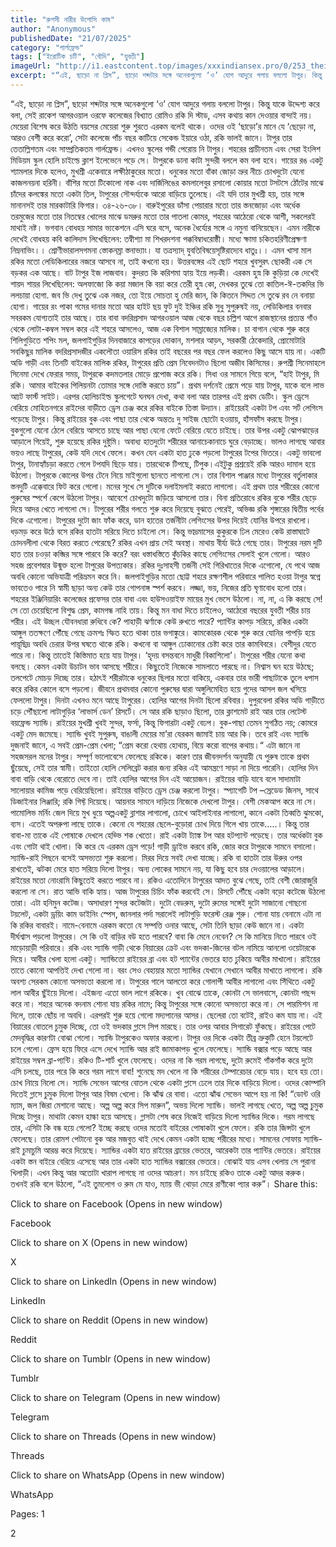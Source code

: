 ```yaml
---
title: "রুপসী নারীর উপোসি কাম"
author: "Anonymous"
publishedDate: "21/07/2025"
category: "গার্লফ্রেন্ড"
tags: ["ইরোটিক চটি", "বৌদি", "যুবতী"]
imageUrl: "http://i1.eastcontent.top/images/xxxindiansex.pro/0/253_their_naked.jpg"
excerpt: "“এই, ছাড়ো না প্লিস”, ছাড়ো শব্দটার সঙ্গে অনেকগুলো ‘ও’ যোগ আদুরে গলায় বললো টাপুর। কিন্তু যাকে উদ্দেশ্য করে বলা, সেই রাকেশ আগরওয়াল ওরফে কলেজের বিখ্যাত রোমিও রকি দি স্টাড, এসব কথায় কান দেওয়ার বান্দা..."
---
```


“এই, ছাড়ো না প্লিস”, ছাড়ো শব্দটার সঙ্গে অনেকগুলো ‘ও’ যোগ আদুরে গলায় বললো টাপুর। কিন্তু যাকে উদ্দেশ্য করে বলা, সেই রাকেশ আগরওয়াল ওরফে কলেজের বিখ্যাত রোমিও রকি দি স্টাড, এসব কথায় কান দেওয়ার বান্দাই নয়। মেয়েরা বিশেষ করে উঠতি বয়সের মেয়েরা শুরু শুরতে এরকম বলেই থাকে। ওদের ওই ‘ছাড়ো’র মানে যে ‘ছেড়ো না, আরও বেশী করে করো’, সেটা কলেজে পাঁচ বছর কাটিয়ে সেকেন্ড ইয়ারে ওঠা, রকি ভালই জানে। টাপুর তার তেতাল্লিশতম এবং সাম্প্রতিকতম গার্লফ্রেন্ড। এখনও স্কুলের গন্ডী পেরোয় নি টাপুর। শহরের প্রাচীনতম এবং সেরা ইংলিশ মিডিয়ম স্কুল হোলি চাইল্ডে ক্লাশ ইলেভেনে পড়ে সে।
টাপুরকে ডানা কাটা সুন্দরী বললে কম বলা হবে। গায়ের রঙ একটু শ্যামলার দিকে হলেও, মুখশ্রী একেবারে লক্ষীঠাকুরের মতো। ধনুকের মতো বাঁকা জোড়া ভ্রুর নীচে চোখদুটো যেনো কাজলনয়না হরিনী। বাঁশির মতো টিকোলো নাক এবং দার্জিলিঙের কমলালেবুর রসালো কোয়ার মতো টসটসে ঠোঁটের মাঝে চাঁদের কলঙ্কের মতো একটা তিল, টাপুরের সৌন্দর্য্যকে আরো বাড়িয়ে তুলেছে। এই যদি তার মুখশ্রী হয়, তার সঙ্গে মানানসই তার মারকাটারি ফিগার। ৩৪-২৬-৩৮। বারুইপুরের ডাঁসা পেয়ারার মতো তার স্তনজোড়া এবং অর্ধেক তরমুজের মতো তার নিতম্বের খোলের মাঝে ডমরুর মতো তার পাতলা কোমর, শহরের আঠেরো থেকে আশী, সকলেরই মাথাই নষ্ট। ভগবান বোধহয় সামার ভ্যকেশনে এসি ঘরে বসে, অনেক ধৈর্য্যের সঙ্গে এ নমুনা বানিয়েছেন। এমন নারীকে দেখেই বোধহয় কবি কালিদাস লিখেছিলেন:
তন্বীশ্যা মা শিখরদশনা পক্কবিম্বাধরোষ্ঠী।
মধ্যে ক্ষামা চকিতহরিণীপ্রেক্ষণা নিম্ননাভিং।।
শ্রোণীভারালসগমনা স্তোকনম্রা স্তনাভ্যাং।
যা তত্রস্যাদ্ যুবতিবিষয়েসৃষ্টিরাদ্যেব ধাতুঃ।।
এমন খাসা মাল রকির মতো লেডিকিলারের নজরে আসবে না, তাই কখনো হয়। উত্তরবঙ্গের এই ছোট শহরে খুবসুরৎ ছোকরী এক সে বড়কর এক আছে। বাট টাপুর ইজ লাজবাব। কুদরত কি করিশমা হ্যায় ইয়ে লড়কী। এরকম হুস্ন কি কুড়িয়া কে দেখেই শায়দ শায়র লিখেছিলেন:
অলফাজো কি কয়া মজাল কি বয়া করে তেরী হুস্ন কো,
দেখকর তুঝে তো কাতিল-ঈ-তকদির ভি ললচায়া হোগা.
জব ভি দেখু তুঝে এক নজর, তো ইয়ে সোচতা হু মেরি জান,
কি কিতনে সিদ্দত সে তুঝে রব নে বনায়া হোগা।
গায়ের রং পাকা গমের দানার মতো আর হাইট ছয় ফুট দুই ইঞ্চির রকি সুধু সুপুরুষই নয়, লেডিকিলার বনবার সবরকম যোগ্যতাই তার আছে। তার বাবা বদরিপ্রসাদ আগরওয়াল আজ থেকে বছর চল্লিশ আগে রাজস্থানের প্রত্যন্ত গাঁও থেকে লোটা-কম্বল সম্বল করে এই শহরে আসলেও, আজ এক বিশাল সাম্রাজ্যের মালিক। চা বাগান থেকে শুরু করে শিলিগুড়িতে শপিং মল, জলপাইগুড়ির দিনবাজারে কাপড়ের দোকান, মশলার আড়ৎ, সরকারী ঠেকেদারি, প্রোমোটারি সবকিছুর মালিক বদরিপ্রসাদজীর একলৌতা ওয়ারিস রকির তাই বছরের পর বছর ফেল করলেও কিছু আসে যায় না। একটি অডি গাড়ী এবং তিনটি বাইকের মালিক রকির, টাপুরের প্রতি প্রেম নিবেদনটাও ছিলো অজীব কিসিমের। রুপশ্রী সিনেমাহলে সিনেমা দেখে ফেরার সময়, টাপুরকে কদমতলার মোড়ে প্রপোজ করে রকি। সিধা ওর সামনে গিয়ে বলে, “হাই টাপুর, মি রকি। আমার বাইকের পিলিয়নটা তোমার সঙ্গে দোস্তি করতে চায়”। প্রথম দর্শনেই প্রেমে পড়ে যায় টাপুর, যাকে বলে লাভ আ্যট ফার্স্ট সাইট।
এরপর হোলিচাইল্ড স্কুলগেটে ঘনঘন দেখা, কথা বলা আর তারপর এই প্রথম ডেটিং। স্কুল ড্রেসে বেরিয়ে মোহিতনগরে রাইদের বাড়ীতে ড্রেস চেঞ্জ করে রকির বাইকে তিস্তা উদ্যান। রাইয়েরই একটা টপ এবং সর্ট লেগিংস পড়েছে টাপুর। কিন্তু রাইয়ের বুক এবং পাছা তার থেকে অন্ততঃ দু সাইজ ছোটো হওয়ায়, হাঁসফাঁস করছে টাপুর। বুকগুলো যেনো ঠেলে বেরিয়ে আসতে চাছে আর পাছা যেনো ফেটে বেরিয়ে যেতে চাইছে। তার উপর একটু ঝোপঝাড়ের আড়ালে গিয়েই, শুরু হয়েছে রকির দুষ্টুমি। অবাধ্য হাতদুটো শরীরের আনাচেকানাচে ঘুরে বেড়াচ্ছে। ভালও লাগছে আবার ভয়ও লাছে টাপুরের, কেউ যদি দেখে ফেলে। কখন যেন একটা হাত ঢুকে পড়লো টাপুরের টপের ভিতরে। একটু ভাবলো টাপুর, টানাহ্যাঁচড়া করতে গেলে টপযদি ছিড়ে যায়। তারথেকে টিপছে, টিপুক।এইটুকু প্রশ্রয়েই রকি আরও দামাল হয়ে উঠলো। টাপুরকে কোলের উপর টেনে নিয়ে মাইগুলো ছানতে লাগলো সে। তার বিশাল পাঞ্জার মধ্যে টাপুরের বর্তুলাকার স্তনদুটি এক্কেবারে ফিট করে গেলো। মনের সুখে সে দুটিকে দলাইমলাই করতে লাগলো।
এই প্রথম তার শরীরের কোনো পুরুষের স্পর্শে কেপে উঠলো টাপুর। আবেশে চোখদুটো জড়িয়ে আসলো তার। বিনা প্রতিরোধে রকির বুকে শরীর ছেড়ে দিয়ে আদর খেতে লাগলো সে। টাপুরের শরীর গলতে শুরু করে দিয়েছে বুঝতে পেরেই, অভিজ্ঞ রকি শৃঙ্গারের দ্বিতীয় পর্বের দিকে এগোলো। টাপুরের দুটো জাং ফাঁক করে, ডান হাতের তর্জনীটা লেগিংসের উপর দিয়েই যোনির উপরে রাখলো। ধড়মড় করে উঠে বসে রকির হাতটা সরিয়ে দিতে চাইলো সে। কিন্তু ভাদ্রমাসের কুকুরকে ঢিল মেরেও কেউ রাস্তাঘাটে চোদনলীলা থেকে বিরত করতে পেরেছে? রকির এখন প্রায় সেই অবস্থা। মাথায় বীর্য্য উঠে গেছে তার। টাপুরের নরম দুটি হাত তার চওড়া কব্জির সঙ্গে পারবে কি করে? বরং ধস্তাধস্তিতে কুঁচকির কাছে লেগিংসের সেলাই খুলে গেলো। আরও সহজ প্রবেশদ্বার উন্মুক্ত হলো টাপুরের উপত্যকার। রকির দুঃসাহসী তর্জনী সেই গিরিখাতের দিকে এগোলো, যে পথে আজ অবধি কোনো অভিযাত্রী পরিভ্রমন করে নি। জলপাইগুড়ির মতো ছোট্ট শহরে রক্ষণশীল পরিবারে পালিত হওয়া টাপুর স্বপ্নে ভাবতেও পারে নি স্বামী ছাড়া অন্য কেউ তার গোপনাঙ্গ স্পর্শ করবে।
লজ্জা, ভয়, নিজের প্রতি ঘৃণাবোধ হলো তার। শহরের ইঞ্জিনিয়ারিং কলেজের প্রফেসর তার বাবা এবং হাউসওয়াইফ মায়ের মুখ ভেসে উঠলো। না, না, এ কি করছে সে! সে তো চেয়েছিলো বিশুদ্ধ প্রেম, কামগন্ধ নাহি তায়। কিন্তু মন বাধা দিতে চাইলেও, আঠেরো বছরের যুবতী শরীর চায় শরীর। এই উচ্ছল যৌবনধারা রুধিবে কে? পাহাড়ী ঝর্ণাকে কেউ রুখতে পারে? প্যান্টির কাপড় সরিয়ে, রকির একটা আঙ্গুল ততক্ষণে পৌঁছে গেছে ক্রমশঃ স্ফিত হতে থাকা তার ভগাঙ্কুরে। কামকোরক থেকে শুরু করে যোনির পাপড়ি হয়ে পায়ূছিদ্র অবধি চেরার উপর ঘষতে থাকে রকি। কখনো বা আঙ্গুল ঢোকানোর চেষ্টা করে তার কামবিবরে। বেশীদুর যেতে পারে না। কিন্তু তাতেই কিস্তিমাত হয়ে যায় টাপুর।
‘হৃদয় বসন্তবনে মাধুরী বিকাশিলো’। টাপুরের শরীর যেনো কথা বলছে। কেমন একটা উচাটন ভাব আসছে শরীরে। কিছুতেই নিজেকে সামলাতে পারছে না। নিশ্বাস ঘন হয়ে উঠছে; তলপেটে মোচড় দিচ্ছে তার। হঠাৎই শরীরটাকে ধনুকের ছিলার মতো বাকিয়ে, একবার তার ভারী পাছাটাকে তুলে ধপাস করে রকির কোলে বসে পড়লো। জীবনে প্রথমবার কোনো পুরুষের দ্বারা অঙ্গুলিমেহিত হয়ে গুদের আসল জল খসিয়ে ফেললো টাপুর।
দিনটা এখনও মনে আছে টাপুরের। হোলির আগের দিনটা ছিলো রবিবার। দুপুরবেলা রকির অডি গাড়ীতে চড়ে পৌঁছালো লাটাগুড়ির ‘লাভার্স ডেন’ রিসর্টে। সে আর রকি ছাড়াও ছিলো, তার ক্লাশমেট রাই আর তার লেটেস্ট বয়ফ্রেন্ড স্যান্ডি। রাইয়ের মুখশ্রী খুবই সুন্দর, ফর্সা, কিন্তু ফিগারটা একটু বেঢপ। বুক-পাছা তেমন সুগঠিত নয়; কোমরে একটু মেদ জমেছে। স্যান্ডি খুবই সুপুরুষ, বাঙালী মেয়ের মা’রা যেরকম জামাই চায় আর কি। তবে রাই এবং স্যান্ডি দুজনাই জানে, এ সবই প্রেম-প্রেম খেলা; “প্রেম করো হেথায় হোথায়, বিয়ে করো বাপের কথায়।“ এটা জানে না সহজসরল মনের টাপুর। সম্পূর্ণ ভালোবেসে ফেলেছে রকিকে। কারণ তার জীবনদর্শন অনুযায়ী যে পুরুষ তাকে প্রথম ছুঁয়েছে, সেই তার স্বামী। তাইতো হোলি সেলিব্রেট করার জন্য রকির এই আমন্ত্রণে সাড়া না দিয়ে পারেনি।
হোলির দিন বাবা বাড়ি থেকে বেরোতে দেবে না। তাই হোলির আগের দিন এই আয়োজন। রাইয়ের বাড়ি যাবে বলে সাদামাটা সালোয়ার কামিজ পড়ে বেরিয়েছিলো। রাইয়ের বাড়িতে ড্রেস চেঞ্জ করলো টাপুর। স্প্যাগেটি টপ –স্রেডেড জিনস, সাথে ডিজাইনার লিঞ্জারি; রকি গিফ্ট দিয়েছে। আয়নার সামনে দাড়িয়ে নিজেকে দেখলো টাপুর। বেশী মেকআপ করে না সে। পামোলিভ মর্নিং জেল দিয়ে মুখ ধুয়ে অল্পএকটু ব্লাশার লাগালো, চোখে আইলাইনার লাগালো, কানে একটা তিব্বতি ঝুমকো, ব্যস। এতেই অপরুপা লাছে তাকে। কেনো যে শহরের ছেলে-বুড়োরা চোখ দিয়ে গিলে খায় তাকে…..। কিন্তু তার বাবা-মা তাকে এই পোষাকে দেখলে হেভ্ভি শক খেতো। রাই একটা ট্যাঙ্ক টপ আর হটপ্যান্ট পড়েছে। তার অর্ধেকটা বুক এবং গোটা থাই খোলা। কি করে যে এরকম ড্রেস পড়ে!
গাড়ী ড্রাইভ করবে রকি, জোর করে টাপুরকে সামনে বসালো। স্যান্ডি-রাই পিছনে বসেই অসভ্যতা শুরু করলো। মিরর দিয়ে সবই দেখা যাচ্ছে। রকি বা হাতটা তার উরুর ওপর রাখতেই, ঝটকা মেরে হাত সরিয়ে দিলো টাপুর। অন্য লোকের সামনে নয়, যা কিছু হবে চার দেওয়ালের আড়ালে। রাইয়ের মতো নোংরামি কিছুতেই করতে পারবে না। রকিও এতোদিনে টাপুরের আদত বুঝে গেছে, তাই বেশী জোরাজুরি করলো না সে। রাত আভি বাকি হ্যায়। আজ টাপুরের চিচিং ফাঁক করবেই সে।
রিসর্টে পৌঁছে একটা বড়ো কটেজে উঠলো তারা। এটা হনিমুন কটেজ। অসাধারণ সুন্দর কটেজটা। দুটো বেডরুম, দুটো রুমের সঙ্গেই দুটো সাজানো গোছনো টয়লেট, একটা ড্রয়িং কাম ডাইনিং স্পেস, জানলার পর্দা সরালেই লাটাগুড়ি ফরেস্ট রেঞ্জ শুরু। শোনা যায় বেনামে এটা না কি রকির বাবারই। নামে-বেনামে এরকম কতো যে সম্পত্তি ওনার আছে, সেটা তিনি ছাড়া কেউ জানে না। একটা দীর্ঘশ্বাস পড়লো টাপুরের। সে কি ওই বাড়ির বউ হতে পারবে? বাবা কি মেনে নেবেন? সে কি মানিয়ে নিতে পারবে ওই মাড়োয়াড়ী পরিবারে।
রকি এবং স্যান্ডি গাড়ী থেকে বিয়ারের ক্রেট এবং ভদকা-জিনের বটল নামিয়ে আনলো ওয়েটারকে দিয়ে। আবীর খেলা হলো একটু। স্যান্ডিতো রাইয়ের ব্রা এবং হট প্যান্টের ভেতরে হাত ঢুকিয়ে আবীর মাখালো। রাইয়ের তাতে কোনো আপত্তিই দেখা গেলো না। বরং সেও বেহায়ার মতো স্যান্ডির যেখানে সেখানে আবীর মাখাতে লাগলো। রকি অবশ্য সেরকম কোনো অসভ্যতা করলো না। টাপুরের গালে আলতো করে গোলাপী আবীর লাগালো এবং সিঁথিতে একটু লাল আবীর ছুঁইয়ে দিলো। এইজন্য এতো ভাল লাগে রকিকে। খুব বোঝে তাকে, কোনটা সে ভালবাসে, কোনটা পছন্দ করে না। শহরে অনেক বদনাম শোনা যায় রকির নামে; কিন্তু টাপুরের সঙ্গে কোনো অসভ্যতা করে না। সে পারমিশন না দিলে, তাকে ছোঁয় না অবধি।
এরপরই শুরু হয়ে গেলো মদ্যপানের আসর। ছেলেরা তো বটেই, রাইও কম যায় না। এই বিয়ারের বোতলে চুমুক দিচ্ছে, তো ওই ভদকার গ্লাসে সিপ মারছে। তার ওপর আবার সিগারেট ফুঁকছে। রাইয়ের পেটে মেদবৃদ্ধির কারণটা বোঝা গেলো। স্যান্ডি টাপুরকেও অফার করলো। টাপুর ওর দিকে একটা তীব্র ভ্রুকুটি হেনে টয়লেটে চলে গেলো। ফ্রেস হয়ে ফিরে এসে দেখে স্যান্ডি আর রাই জামাকাপড় খুলে ফেলেছে। স্যান্ডি বক্সার পড়ে আছে আর রাইয়ের সম্বল ব্রা-প্যন্টি। রকিও টি-শার্ট খুলে ফেলেছে। ওদের না কি গরম লাগছে, দুটো রুমেই গাঁকগাঁক করে দুটো এসি চলছে, তার পরে কি করে গরম লাগে বাবা! শুনেছে মদ খেলে না কি শরীরের টেম্পারেচার বেড়ে যায়। হবে হয় তো। চোখ নািয়ে নিলো সে। স্যান্ডি সেভেন আপের বোতল থেকে একটা গ্লাসে ঢেলে তার দিকে বাড়িয়ে দিলো। ওদের কোম্পানি দিতেই গ্লাসে চুমুক দিলো টাপুর আর বিষম খেলো।
কি ঝাঁঝ রে বাবা। এতো ঝাঁঝ সেভেন আপে হয় না কি!
“ডোন্ট ওরি ম্যাম, জল জিরা মেশানো আছে। অল্প অল্প করে সিপ মারুন”, অভয় দিলো স্যান্ডি।
ভালই লাগছে খেতে, অল্প অল্প চুমুক দিচ্ছে টাপুর। মাথাটা কেমন হাল্কা হয়ে আসছে। গ্লাসটা শেষ করে নিজেই বাড়িয়ে দিলো স্যান্ডির দিকে। গরম লাগছে তার, এসিটা কি বন্ধ হয়ে গেলো? ইচ্ছে করছে ওদের মতোই বাইরের পোষাকটা খুলে ফেলে। রকি তার জিন্সটা খুলে ফেলেছে। তার রোমশ পেটানো বুক আর মজবুত থাই দেখে কেমন একটা হচ্ছে শরীরের মধ্যে। সামনের সোফায় স্যান্ডি-রাই চুমাচুমি আরম্ভ করে দিয়েছে। স্যান্ডির একটা হাত রাইয়ের ব্রায়ের ভেতরে, আরেকটা তার প্যান্টির ভেতরে। রাইয়ের একটা স্তন বাইরে বেরিয়ে এসেছে আর তার একটা হাত স্যান্ডির বক্সারের ভেতরে। বোঝাই যায় এসব খেলায় সে পুরানা খিলাড়ী। এখন কিন্তু আর অতোটা খারাপ লাগছে না ওদের আচরণ। মন চাইছে রকিও তাকে একটু আদর করুক। তখনই রকি বলে উঠলো, “এই তুমলোগ ও রুম মে যাও, ম্যায় ভী থোড়া মেরে রাণীকো প্যার করু”।
Share this:


Click to share on Facebook (Opens in new window)


Facebook




Click to share on X (Opens in new window)


X




Click to share on LinkedIn (Opens in new window)


LinkedIn




Click to share on Reddit (Opens in new window)


Reddit




Click to share on Tumblr (Opens in new window)


Tumblr




Click to share on Telegram (Opens in new window)


Telegram




Click to share on Threads (Opens in new window)


Threads




Click to share on WhatsApp (Opens in new window)


WhatsApp


Pages: 
1
 
2
